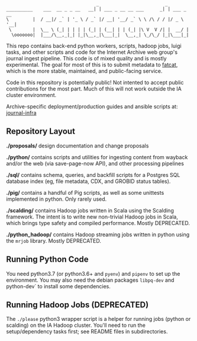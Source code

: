 
                                      _                         _           
    __________    ___  __ _ _ __   __| | ___ _ __ __ ___      _| | ___ _ __ 
    \         |  / __|/ _` | '_ \ / _` |/ __| '__/ _` \ \ /\ / / |/ _ \ '__|
     \        |  \__ \ (_| | | | | (_| | (__| | | (_| |\ V  V /| |  __/ |   
      \ooooooo|  |___/\__,_|_| |_|\__,_|\___|_|  \__,_| \_/\_/ |_|\___|_|   


This repo contains back-end python workers, scripts, hadoop jobs, luigi tasks,
and other scripts and code for the Internet Archive web group's journal ingest
pipeline. This code is of mixed quality and is mostly experimental. The goal
for most of this is to submit metadata to [fatcat](https://fatcat.wiki), which
is the more stable, maintained, and public-facing service.

Code in this repository is potentially public! Not intented to accept public
contributions for the most part. Much of this will not work outside the IA
cluster environment.

Archive-specific deployment/production guides and ansible scripts at:
[journal-infra](https://git.archive.org/webgroup/journal-infra)


## Repository Layout

**./proposals/** design documentation and change proposals

**./python/** contains scripts and utilities for ingesting content from wayback
and/or the web (via save-page-now API), and other processing pipelines

**./sql/** contains schema, queries, and backfill scripts for a Postgres SQL
database index (eg, file metadata, CDX, and GROBID status tables).

**./pig/** contains a handful of Pig scripts, as well as some unittests
implemented in python. Only rarely used.

**./scalding/** contains Hadoop jobs written in Scala using the Scalding
framework. The intent is to write new non-trivial Hadoop jobs in Scala, which
brings type safety and compiled performance. Mostly DEPRECATED.

**./python_hadoop/** contains Hadoop streaming jobs written in python using the
`mrjob` library. Mostly DEPRECATED.


## Running Python Code

You need python3.7 (or python3.6+ and `pyenv`) and `pipenv` to set up the
environment. You may also need the debian packages `libpq-dev` and `
`python-dev` to install some dependencies.


## Running Hadoop Jobs (DEPRECATED)

The `./please` python3 wrapper script is a helper for running jobs (python or
scalding) on the IA Hadoop cluster. You'll need to run the setup/dependency
tasks first; see README files in subdirectories.
